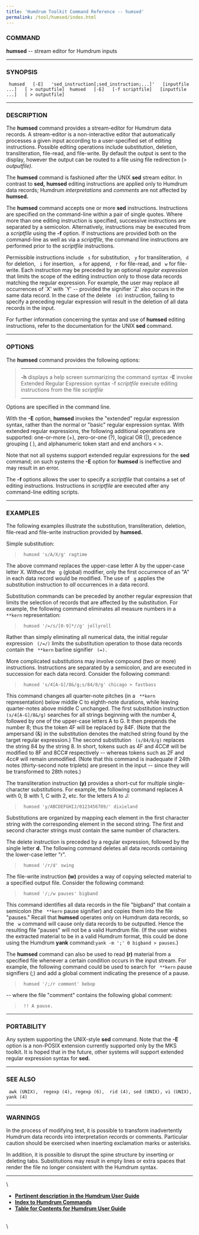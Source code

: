 ```yaml
---
title: 'Humdrum Toolkit Command Reference -- humsed'
permalink: /tool/humsed/index.html
---
```



### COMMAND

**humsed** \-- stream editor for Humdrum inputs

------------------------------------------------------------------------

### SYNOPSIS

` humsed   [-E]   'sed_instruction[;sed_instruction;...]'   [inputfile ...]   [ > outputfile]  humsed   [-E]   [-f scriptfile]   [inputfile ...]   [ > outputfile]`

------------------------------------------------------------------------

### DESCRIPTION

The **humsed** command provides a stream-editor for Humdrum data
records. A stream-editor is a non-interactive editor that automatically
processes a given input according to a user-specified set of editing
instructions. Possible editing operations include substitution,
deletion, transliteration, file-read, and file-write. By default the
output is sent to the display, however the output can be routed to a
file using file redirection (\> *outputfile).*

The **humsed** command is fashioned after the UNIX **sed** stream
editor. In contrast to **sed,** **humsed** editing instructions are
applied only to Humdrum data records; Humdrum *interpretations* and
*comments* are not affected by **humsed.**

The **humsed** command accepts one or more **sed** instructions.
Instructions are specified on the command-line within a pair of single
quotes. Where more than one editing instruction is specified, successive
instructions are separated by a semicolon. Alternatively, instructions
may be executed from a *scriptfile* using the **-f** option. If
instructions are provided both on the command-line as well as via a
*scriptfile,* the command line instructions are performed prior to the
*scriptfile* instructions.

Permissible instructions include ` s` for substitution, ` y` for
transliteration, ` d` for deletion, ` i` for insertion, ` a` for append,
` r` for file-read, and ` w` for file-write. Each instruction may be
preceded by an optional *regular expression* that limits the scope of
the editing instruction only to those data records matching the regular
expression. For example, the user may replace all occurrences of \`X\'
with \`Y\' \-- provided the signifier \`Z\' also occurs in the same data
record. In the case of the delete ` (d)` instruction, failing to specify
a preceding regular expression will result in the deletion of all data
records in the input.

For further information concerning the syntax and use of **humsed**
editing instructions, refer to the documentation for the UNIX **sed**
command.

------------------------------------------------------------------------

### OPTIONS

The **humsed** command provides the following options:

>   ----------------- ---------------------------------------------------------
>   **-h**            displays a help screen summarizing the command syntax
>   **-E**            invoke Extended Regular Expression syntax
>   -f *scriptfile*   execute editing instructions from the file *scriptfile*
>   ----------------- ---------------------------------------------------------
>
Options are specified in the command line.

With the **-E** option, **humsed** invokes the \"extended\" regular
expression syntax, rather than the normal or \"basic\" regular
expression syntax. With extended regular expressions, the following
additional operations are supported: one-or-more (+), zero-or-one (?),
logical OR (\|), precedence grouping ( ), and alphanumeric token start
and end anchors \< \>.

Note that not all systems support extended regular expressions for the
**sed** command; on such systems the **-E** option for **humsed** is
ineffective and may result in an error.

The **-f** options allows the user to specify a *scriptfile* that
contains a set of editing instructions. Instructions in *scriptfile* are
executed after any command-line editing scripts.

------------------------------------------------------------------------

### EXAMPLES

The following examples illustrate the substitution, transliteration,
deletion, file-read and file-write instruction provided by **humsed.**

Simple substitution:

> ` humsed 's/A/X/g' ragtime`

The above command replaces the upper-case letter A by the upper-case
letter X. Without the ` g` (global) modifier, only the first occurrence
of an \"A\" in each data record would be modified. The use of ` g`
applies the substitution instruction to *all* occurrences in a data
record.

Substitution commands can be preceded by another regular expression that
limits the selection of records that are affected by the substitution.
For example, the following command eliminates all measure numbers in a
` **kern` representation:

> ` humsed '/=/s/[0-9]*//g' jellyroll`

Rather than simply eliminating all numerical data, the initial regular
expression ` (/=/)` limits the substitution operation to those data
records contain the ` **kern` barline signifier ` (=).`

More complicated substitutions may involve compound (two or more)
instructions. Instructions are separated by a semicolon, and are
executed in succession for each data record. Consider the following
command:

> ` humsed 's/4[A-G]/8&/g;s/84/8/g' chicago > fastbass`

This command changes all quarter-note pitches (in a ` **kern`
representation) below middle C to eighth-note durations, while leaving
quarter-notes above middle C unchanged. The first substitution
instruction ` (s/4[A-G]/8&/g)` searches for all strings beginning with
the number 4, followed by one of the upper-case letters A to G. It then
prepends the number 8; thus the token 4F will be replaced by 84F. (Note
that the ampersand (&) in the substitution denotes the matched string
found by the target regular expression.) The second substitution
` (s/84/8/g)` replaces the string 84 by the string 8. In short, tokens
such as 4F and 4CC\# will be modified to 8F and 8CC\# respectively \--
whereas tokens such as 2F and 4cc\# will remain unmodified. (Note that
this command is inadequate if 24th notes (thirty-second note triplets)
are present in the input \-- since they will be transformed to 28th
notes.)

The transliteration instruction **(y)** provides a short-cut for
multiple single-character substitutions. For example, the following
command replaces A with 0, B with 1, C with 2, etc. for the letters A to
J:

> ` humsed 'y/ABCDEFGHIJ/0123456789/' dixieland`

Substitutions are organized by mapping each element in the first
character string with the corresponding element in the second string.
The first and second character strings must contain the same number of
characters.

The delete instruction is preceded by a regular expression, followed by
the single letter **d.** The following command deletes all data records
containing the lower-case letter \"r\".

> ` humsed '/r/d' swing`

The file-write instruction **(w)** provides a way of copying selected
material to a specified output file. Consider the following command:

> ` humsed '/;/w pauses' bigband`

This command identifies all data records in the file \"bigband\" that
contain a semicolon (the ` **kern` pause signifier) and copies them into
the file \"pauses.\" Recall that **humsed** operates only on Humdrum
data records, so the ` w` command will cause only data records to be
outputted. Hence the resulting file \"pauses\" will not be a valid
Humdrum file. (If the user wishes the extracted material to be in a
valid Humdrum format, this could be done using the Humdrum **yank**
command:`yank -m ';' 0 bigband > pauses`.)

The **humsed** command can also be used to read **(r)** material from a
specified file whenever a certain condition occurs in the input stream.
For example, the following command could be used to search for ` **kern`
pause signifiers (;) and add a global comment indicating the presence of
a pause.

> ` humsed '/;/r comment' bebop`

\-- where the file \"comment\" contains the following global comment:

> ` !! A pause.`

------------------------------------------------------------------------

### PORTABILITY

Any system supporting the UNIX-style **sed** command. Note that the
**-E** option is a non-POSIX extension currently supported only by the
MKS toolkit. It is hoped that in the future, other systems will support
extended regular expression syntax for **sed.**

------------------------------------------------------------------------

### SEE ALSO

` awk (UNIX),  regexp (4), regexp (6),  rid (4), sed (UNIX), vi (UNIX),  yank (4)`

------------------------------------------------------------------------

### WARNINGS

In the process of modifying text, it is possible to transform
inadvertently Humdrum data records into interpretation records or
comments. Particular caution should be exercised when inserting
exclamation marks or asterisks.

In addition, it is possible to disrupt the spine structure by inserting
or deleting tabs. Substitutions may result in empty lines or extra
spaces that render the file no longer consistent with the Humdrum
syntax.

------------------------------------------------------------------------

\

-   [**Pertinent description in the Humdrum User
    Guide**](../guide14.html#The_sed_and_humsed_Commands)
-   [**Index to Humdrum Commands**](../commands.toc.html)
-   [**Table for Contents for Humdrum User Guide**](../guide.toc.html)

\
\
